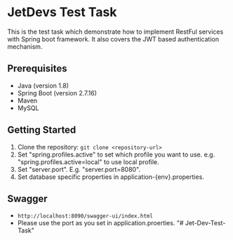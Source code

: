 # JetDevs Test Task

This is the test task which demonstrate how to implement RestFul services with Spring boot framework. It also covers the JWT based authentication mechanism.

## Prerequisites

- Java (version 1.8)
- Spring Boot (version 2.7.16)
- Maven 
- MySQL 

## Getting Started

1. Clone the repository: `git clone <repository-url>`
2. Set "spring.profiles.active" to set which profile you want to use. e.g. "spring.profiles.active=local" to use local profile.
3. Set "server.port". E.g. "server.port=8080".
4. Set database specific properties in application-{env}.properties. 



## Swagger

- `http://localhost:8090/swagger-ui/index.html`
- Please use the port as you set in application.proerties.
"# Jet-Dev-Test-Task" 
